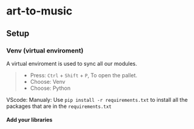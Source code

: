 # art-to-music

## Setup

### Venv (virtual enviroment)

A virtual enviroment is used to sync all our modules.

> - Press: `Ctrl` + `Shift` + `P`, To open the pallet.  
> - Choose: Venv
> - Choose: Python

VScode: 
Manualy: Use `pip install -r requirements.txt` to install all the packages that are in the `requirements.txt`  



#### Add your libraries